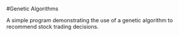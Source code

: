 #Genetic Algorithms

A simple program demonstrating the use of a genetic
algorithm to recommend stock trading decisions.

